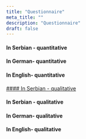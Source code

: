 ```yaml
---
title: "Questionnaire"
meta_title: ""
description: "Questionnaire"
draft: false
---
```


#### In Serbian - quantitative

#### In German- quantitative

#### In English- quantitative

[#### In Serbian - qualitative](/docs/Pitanja.pdf)

#### In Serbian - qualitative

#### In German- qualitative

#### In English- qualitative